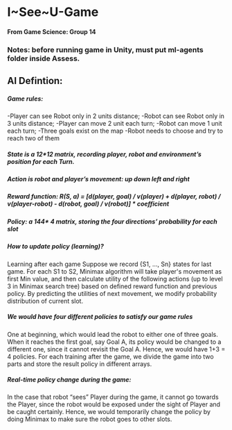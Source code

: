 # I~See~U-Game

#### From Game Science: Group 14
### Notes: before running game in Unity, must put ml-agents folder inside Assess. 

## AI Defintion:
##### Game rules: 
-Player can see Robot only in 2 units distance; 
-Robot can see Robot only in 3 units distance; 
-Player can move 2 unit each turn; 
-Robot can move 1 unit each turn;
	-Three goals exist on the map
	-Robot needs to choose and try to reach two of them

##### State is a 12*12 matrix, recording player, robot and environment’s position for each Turn.

##### Action is robot and player’s movement: up down left and right

##### Reward function: R(S, a) = [d(player, goal) / v(player) + d(player, robot) / v(player-robot) - d(robot, goal) / v(robot)] * coefficient

##### Policy: a 144* 4 matrix, storing the four directions’ probability for each slot

##### How to update policy (learning)?
Learning after each game
Suppose we record {S1, …, Sn} states for last game.
For each S1 to S2, Minimax algorithm will take player's movement as first Min value, and then calculate utility of the following actions (up to level 3 in Minimax search tree) based on defined reward function and previous policy. 
By predicting the utilities of next movement, we modify probability distribution of current slot.

##### We would have four different policies to satisfy our game rules
One at beginning, which would lead the robot to either one of three goals.
When it reaches the first goal, say Goal A, its policy would be changed to a different one, since it cannot revisit the Goal A. 
Hence, we would have 1+3 = 4 policies. For each training after the game, we divide the game into two parts and store the result policy in different arrays.

##### Real-time policy change during the game:
In the case that robot “sees” Player during the game, it cannot go towards the Player, since the robot would be exposed under the sight of Player and be caught certainly. Hence, we would temporarily change the policy by doing Minimax to make sure the robot goes to other slots. 


